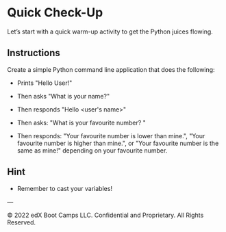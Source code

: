 # Quick Check-Up

Let’s start with a quick warm-up activity to get the Python juices flowing.

## Instructions

Create a simple Python command line application that does the following:

* Prints "Hello User!"

* Then asks "What is your name?"

* Then responds "Hello &lt;user's name&gt;"

* Then asks: "What is your favourite number? "

* Then responds: "Your favourite number is lower than mine.", "Your favourite number is higher than mine.", or "Your favourite number is the same as mine!" depending on your favourite number.


## Hint

* Remember to cast your variables!

—

© 2022 edX Boot Camps LLC. Confidential and Proprietary. All Rights Reserved.
